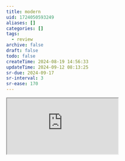 ```yaml
---
title: modern
uid: 1724050593249
aliases: []
categories: []
tags:
  - review
archive: false
draft: false
todo: false
createTime: 2024-08-19 14:56:33
updateTime: 2024-09-12 08:13:25
sr-due: 2024-09-17
sr-interval: 3
sr-ease: 170
---
```


<iframe
  class="iframe_full"
  src="https://dict.youdao.com/result?word=modern&lang=en"
>
</iframe>
